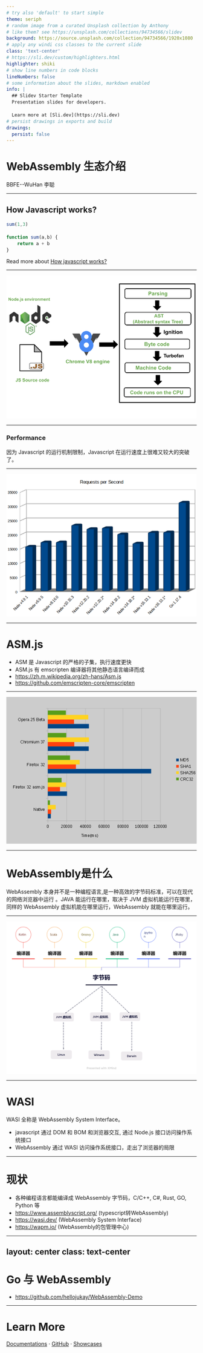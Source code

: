 ```yaml
---
# try also 'default' to start simple
theme: seriph
# random image from a curated Unsplash collection by Anthony
# like them? see https://unsplash.com/collections/94734566/slidev
background: https://source.unsplash.com/collection/94734566/1920x1080
# apply any windi css classes to the current slide
class: 'text-center'
# https://sli.dev/custom/highlighters.html
highlighter: shiki
# show line numbers in code blocks
lineNumbers: false
# some information about the slides, markdown enabled
info: |
  ## Slidev Starter Template
  Presentation slides for developers.

  Learn more at [Sli.dev](https://sli.dev)
# persist drawings in exports and build
drawings:
  persist: false
---
```


# WebAssembly 生态介绍

BBFE--WuHan 李聪

---

## How Javascript works?
```javascript
sum(1,3)

function sum(a,b) {
    return a + b
}
```

Read more about [How javascript works?](https://coralogix.com/blog/how-js-works-behind-the-scenes%E2%80%8A-%E2%80%8Athe-engine/)

---

<img src="/js_compile.png"/>

---

### Performance
因为 Javascript 的运行机制限制，Javascript 在运行速度上很难又较大的突破了。

--- 

<img src="/node_benchmark.png"/>

---

# ASM.js
- ASM 是 Javascript 的严格的子集，执行速度更快
- ASM.js 有 emscripten 编译器将其他静态语言编译而成
- https://zh.m.wikipedia.org/zh-hans/Asm.js
- https://github.com/emscripten-core/emscripten

---

<img src="/asmjs_benchmark.png" />

---
# WebAssembly是什么
WebAssembly 本身并不是一种编程语言,是一种高效的字节码标准，可以在现代的网络浏览器中运行 。JAVA 能运行在哪里，取决于 JVM 虚拟机能运行在哪里，同样的 WebAssembly 虚拟机能在哪里运行，WebAssembly 就能在哪里运行。

---

<img src="/JVM.png" />

---

# WASI
WASI 全称是 WebAssembly System Interface。

- javascript 通过 DOM 和 BOM 和浏览器交互, 通过 Node.js 接口访问操作系统接口
- WebAssembly 通过 WASI 访问操作系统接口，走出了浏览器的局限

---

# 现状
- 各种编程语言都能编译成 WebAssembly 字节码，C/C++, C#, Rust, GO, Python 等
- https://www.assemblyscript.org/ (typescript转WebAssembly)
- https://wasi.dev/ (WebAssembly System Interface)
- https://wapm.io/ (WebAssembly的包管理中心)

---
layout: center
class: text-center
---

# Go 与 WebAssembly
- https://github.com/hellojukay/WebAssembly-Demo

---

# Learn More

[Documentations](https://sli.dev) · [GitHub](https://github.com/slidevjs/slidev) · [Showcases](https://sli.dev/showcases.html)
